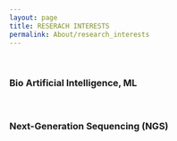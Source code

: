```yaml
---
layout: page
title: RESERACH INTERESTS
permalink: About/research_interests
---
```


<br/>

### Bio Artificial Intelligence, ML

<br/>

### Next-Generation Sequencing (NGS)


